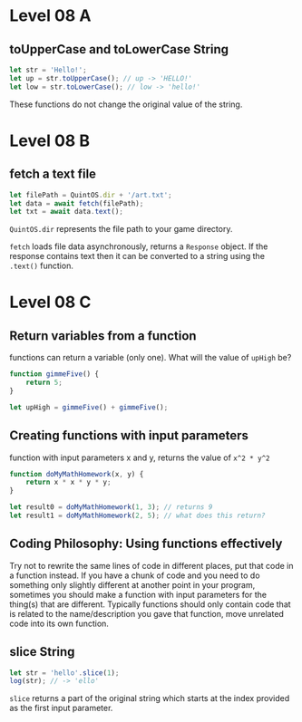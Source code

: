 # Level 08 A

## toUpperCase and toLowerCase String

```js
let str = 'Hello!';
let up = str.toUpperCase(); // up -> 'HELLO!'
let low = str.toLowerCase(); // low -> 'hello!'
```

These functions do not change the original value of the string.

# Level 08 B

## fetch a text file

```js
let filePath = QuintOS.dir + '/art.txt';
let data = await fetch(filePath);
let txt = await data.text();
```

`QuintOS.dir` represents the file path to your game directory.

`fetch` loads file data asynchronously, returns a `Response` object. If the response contains text then it can be converted to a string using the `.text()` function.

# Level 08 C

## Return variables from a function

functions can return a variable (only one). What will the value of `upHigh` be?

```js
function gimmeFive() {
	return 5;
}

let upHigh = gimmeFive() + gimmeFive();
```

## Creating functions with input parameters

function with input parameters x and y, returns the value of `x^2 * y^2`

```js
function doMyMathHomework(x, y) {
	return x * x * y * y;
}

let result0 = doMyMathHomework(1, 3); // returns 9
let result1 = doMyMathHomework(2, 5); // what does this return?
```

## Coding Philosophy: Using functions effectively

Try not to rewrite the same lines of code in different places, put that code in a function instead. If you have a chunk of code and you need to do something only slightly different at another point in your program, sometimes you should make a function with input parameters for the thing(s) that are different. Typically functions should only contain code that is related to the name/description you gave that function, move unrelated code into its own function.

## slice String

```js
let str = 'hello'.slice(1);
log(str); // -> 'ello'
```

`slice` returns a part of the original string which starts at the index provided as the first input parameter.
